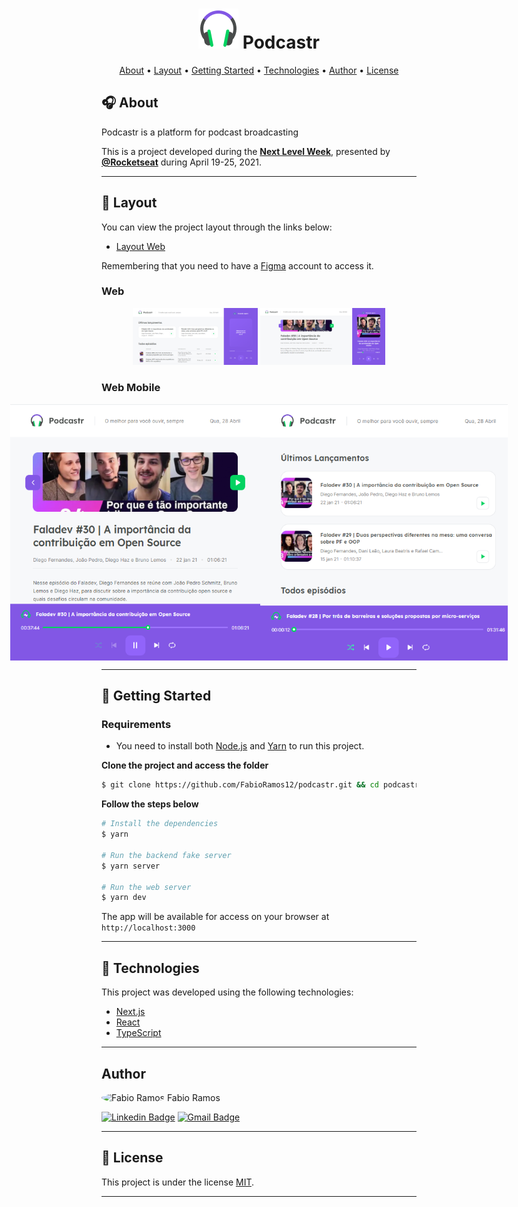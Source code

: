<h1 align="center">
    <img alt="Icon" title="#Icon" src=".github/icon.png"/>
    <span align="center">Podcastr</span>
</h1>

<p align="center">
    <a href="#About">About</a> •
    <a href="#🔖-layout">Layout</a> •
    <a href="#🚀-getting-started">Getting Started</a> • 
    <a href="#technologies">Technologies</a> • 
    <a href="#author">Author</a> • 
    <a href="#license">License</a>
</p>

## 🎧 About

Podcastr is a platform for podcast broadcasting

This is a project developed during the **[Next Level Week](https://nextlevelweek.com/)**, presented by **[@Rocketseat](https://github.com/Rocketseat)** during April 19-25, 2021.

---

## 🔖 Layout

You can view the project layout through the links below:

- [Layout Web](https://www.figma.com/file/UwFEntsHpHYJlHNQAQr4gA/Podcastr?node-id=160%3A2761) 

Remembering that you need to have a [Figma](http://figma.com/) account to access it.

### Web

<p align="center">
  <img alt="Podcastr" title="#Podcastr" src=".github/web-layout-1.png" width="200px">

  <img alt="Podcastr" title="#Podcastr" src=".github/web-layout-2.png" width="200px">
</p>

### Web Mobile

<p align="center" style="display: flex; align-items: flex-start; justify-content: center;">
  <img alt="Podcastr" title="#Podcastr" src=".github/web-mobile-layout-1.png" width="400px" height="410px">

  <img alt="Podcastr" title="#Podcastr" src=".github/web-mobile-layout-2.png" width="400px" height="410px">
</p>

---

## 🚀 Getting Started

### Requirements

- You need to install both [Node.js](https://nodejs.org/en/download/) and [Yarn](https://yarnpkg.com/) to run this project.

**Clone the project and access the folder**

```bash
$ git clone https://github.com/FabioRamos12/podcastr.git && cd podcastr
```

**Follow the steps below**

```bash
# Install the dependencies
$ yarn

# Run the backend fake server
$ yarn server

# Run the web server
$ yarn dev
```

The app will be available for access on your browser at `http://localhost:3000`

---

## 🧪 Technologies

This project was developed using the following technologies:

- [Next.js](https://nextjs.org/)
- [React](https://reactjs.org)
- [TypeScript](https://www.typescriptlang.org/)

---

## Author

 <img style="border-radius: 50%;" src="https://avatars.githubusercontent.com/u/34969286?s=400&u=15eb378fc8be34ee27c691a916634fe9a7a999a0&v=4" width="100px;" alt="Fabio Ramos"/>
 <span>Fabio Ramos</span>

[![Linkedin Badge](https://img.shields.io/badge/-FabioRamos-blue?style=flat-square&logo=Linkedin&logoColor=white&link=https://www.linkedin.com/in/fabioalvesramos/)](https://www.linkedin.com/in/fabioalvesramos/) 
[![Gmail Badge](https://img.shields.io/badge/-fabioalvesramos12@gmail.com-c14438?style=flat-square&logo=Gmail&logoColor=white&link=mailto:fabioalvesramos12@gmail.com)](mailto:fabioalvesramos12@gmail.com)

---

## 📝 License

This project is under the license [MIT](./LICENSE).

---